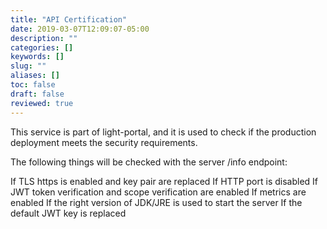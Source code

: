 ```yaml
---
title: "API Certification"
date: 2019-03-07T12:09:07-05:00
description: ""
categories: []
keywords: []
slug: ""
aliases: []
toc: false
draft: false
reviewed: true
---
```


This service is part of light-portal, and it is used to check if the production deployment meets the security requirements.

The following things will be checked with the server /info endpoint:

If TLS https is enabled and key pair are replaced
If HTTP port is disabled
If JWT token verification and scope verification are enabled
If metrics are enabled
If the right version of JDK/JRE is used to start the server
If the default JWT key is replaced

